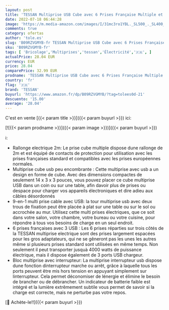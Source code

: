 ```yaml
---
layout: post
title: 'TESSAN Multiprise USB Cube avec 6 Prises Française Multiple et 3 Ports USB  9 en 1 Bloc Multiprise Electrique avec Interrupteur  Tour Multiprises USB 2m Convient à La Maison et au Bureau  Blanc'
date: 2022-07-18 06:44:28
image: 'https://m.media-amazon.com/images/I/31mc3ro1YBL._SL500_._SL400_.jpg'
comments: true
category: ofertas
author: 'tole.es'
slug: 'B09RZVGMYB-fr TESSAN Multiprise USB Cube avec 6 Prises Française...'
sku: 'B09RZVGMYB-fr'
tags: [ 'Bricolage','Multiprises','tessan','Électricité','🇫🇷', ]
actualPrice: 28.04 EUR
currency: EUR
price: 28.04
comparePrice: 32.99 EUR
prodname: 'TESSAN Multiprise USB Cube avec 6 Prises Française Multiple et 3 Ports USB  9 en 1 Bloc Multiprise Electrique avec Interrupteur  Tour Multiprises USB 2m Convient à La Maison et au Bureau  Blanc'
country: 'fr'
flag: '🇫🇷'
brand: 'TESSAN'
buyurl: 'https://www.amazon.fr/dp/B09RZVGMYB/?tag=tolees0d-21'
descuento: '15.00'
average: '28.04'
---
```


C'est en vente [{{< param title >}}]({{< param buyurl >}}) ici:

[![{{< param prodname >}}]({{< param image >}})]({{< param buyurl >}})

ℹ️:

- Rallonge electrique 2m: Le prise cube multiple dispose dune rallonge de 2m et est équipé de contacts de protection pour utilisation avec les prises françaises standard et compatibles avec les prises européennes normales.
- Multiprise cube usb peu encombrante : Cette multiprise avec usb a un design en forme de cube. Avec des dimensions compactes de seulement 14 x 3 x 3 pouces, vous pouvez placer ce cube multiprise USB dans un coin ou sur une table, afin davoir plus de prises ou despace pour charger vos appareils électroniques et dire adieu aux câbles désordonnés
- 9-en-1 multi prise cable avec USB: la tour multiprise usb avec deux trous de fixation peut être placée à plat sur une table ou sur le sol ou accrochée au mur. Utilisez cette multi prises électriques, que ce soit dans votre salon, votre chambre, votre bureau ou votre cuisine, pour répondre à tous vos besoins de charge en un seul endroit.
- 6 prises françaises avec 3 USB : Les 6 prises réparties sur trois côtés de la TESSAN multiprise electrique sont des prises largement espacées pour les gros adaptateurs, qui ne se gêneront pas les unes les autres même si plusieurs prises standard sont utilisées en même temps. Non seulement il peut transporter jusquà 4000 watts de puissance électrique, mais il dispose également de 3 ports USB chargeur.
- Bloc multiprise avec interrupteur: La multiprise interrupteur usb dispose dune fonction dinterrupteur marche ou arrêt, grâce à laquelle tous les ports peuvent être mis hors tension en appuyant simplement sur linterrupteur. Cela permet déconomiser de lénergie et élimine le besoin de brancher ou de débrancher. Un indicateur de batterie faible est intégré et la lumière extrêmement subtile vous permet de savoir si la charge est correcte, mais ne perturbe pas votre repos.

[🛒 Achète-le!!]({{< param buyurl >}})
